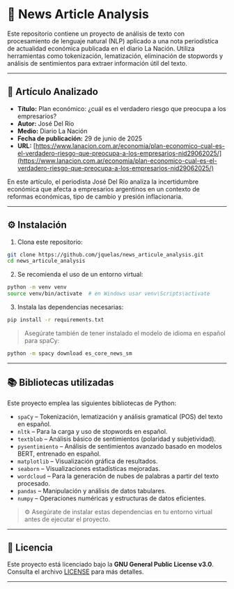 # 📰 News Article Analysis

Este repositorio contiene un proyecto de análisis de texto con procesamiento de lenguaje natural (NLP) aplicado a una nota periodística de actualidad económica publicada en el diario La Nación. Utiliza herramientas como tokenización, lematización, eliminación de stopwords y análisis de sentimientos para extraer información útil del texto.

---

## 📄 Artículo Analizado

- **Título:** Plan económico: ¿cuál es el verdadero riesgo que preocupa a los empresarios?
- **Autor:** José Del Río  
- **Medio:** Diario La Nación  
- **Fecha de publicación:** 29 de junio de 2025  
- **URL:** [https://www.lanacion.com.ar/economia/plan-economico-cual-es-el-verdadero-riesgo-que-preocupa-a-los-empresarios-nid29062025/](https://www.lanacion.com.ar/economia/plan-economico-cual-es-el-verdadero-riesgo-que-preocupa-a-los-empresarios-nid29062025/)

En este artículo, el periodista José Del Río analiza la incertidumbre económica que afecta a empresarios argentinos en un contexto de reformas económicas, tipo de cambio y presión inflacionaria.

---

## ⚙️ Instalación

1. Clona este repositorio:
```bash
git clone https://github.com/jquelas/news_articule_analysis.git
cd news_articule_analysis
```

2. Se recomienda el uso de un entorno virtual:
```bash
python -m venv venv
source venv/bin/activate  # en Windows usar venv\Scripts\activate
```

3. Instala las dependencias necesarias:
```bash
pip install -r requirements.txt
```

> Asegúrate también de tener instalado el modelo de idioma en español para spaCy:
```bash
python -m spacy download es_core_news_sm
```

---

## 📚 Bibliotecas utilizadas

Este proyecto emplea las siguientes bibliotecas de Python:

- `spaCy` – Tokenización, lematización y análisis gramatical (POS) del texto en español.
- `nltk` – Para la carga y uso de stopwords en español.
- `textblob` – Análisis básico de sentimientos (polaridad y subjetividad).
- `pysentimiento` – Análisis de sentimientos avanzado basado en modelos BERT, entrenado en español.
- `matplotlib` – Visualización gráfica de resultados.
- `seaborn` – Visualizaciones estadísticas mejoradas.
- `wordcloud` – Para la generación de nubes de palabras a partir del texto procesado.
- `pandas` – Manipulación y análisis de datos tabulares.
- `numpy` – Operaciones numéricas y estructuras de datos eficientes.

> ⚙️ Asegúrate de instalar estas dependencias en tu entorno virtual antes de ejecutar el proyecto.

---

## 📝 Licencia

Este proyecto está licenciado bajo la **GNU General Public License v3.0**. Consulta el archivo [LICENSE](./LICENSE) para más detalles.

---